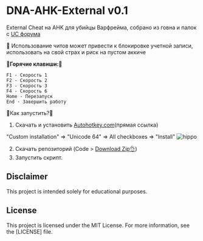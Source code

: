 # DNA-AHK-External v0.1

External Cheat на AHK для убийцы Варфрейма, собрано из говна и палок с [UC форума](https://www.unknowncheats.me/forum/other-mmorpg-and-strategy/723122-duet-night-abyss-reversal-structs-offsets.html)

🙏 Использование читов может привести к блокировке учетной записи, использовать на свой страх и риск на пустом аккиче

:musical_keyboard:__Горячие клавиши:__:musical_keyboard:
```
F1 - Скорость 1
F2 - Скорость 2
F3 - Скорость 3
F4 - Скорость 6
Home - Перезапуск
End - Завершить работу
```

:memo:Как запустить?:memo:

1. Скачать и установить [Autohotkey.com](https://www.autohotkey.com/download/ahk-install.exe)(прямая ссылка)

"Custom installation" => "Unicode 64" => All checkboxes => "Install"
![hippo](https://media.giphy.com/media/LerrohpjasApOHH9G1/giphy.gif)

2. Скачать репозиторий (Code > [Download Zip👌](https://github.com/Kramar1337/DuetNightAbyss-AHK-External/archive/main.zip))
3. Запустить скрипт.


## Disclaimer 
This project is intended solely for educational purposes. 

## License

This project is licensed under the MIT License. For more information, see the [LICENSE] file.
